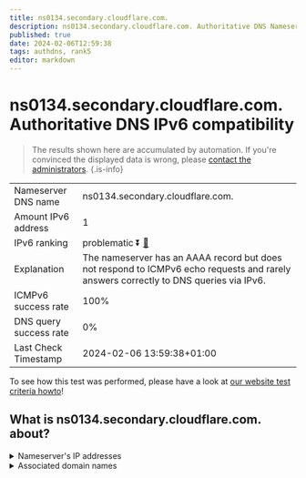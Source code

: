 ```yaml
---
title: ns0134.secondary.cloudflare.com.
description: ns0134.secondary.cloudflare.com. Authoritative DNS Nameserver IPv6 compatibility
published: true
date: 2024-02-06T12:59:38
tags: authdns, rank5
editor: markdown
---
```


# ns0134.secondary.cloudflare.com. Authoritative DNS IPv6 compatibility

> The results shown here are accumulated by automation. If you're convinced the displayed data is wrong, please [contact the administrators](/howto/chat). 
{.is-info}




|   |   |
| - | - |
| Nameserver DNS name | ns0134.secondary.cloudflare.com.
| Amount IPv6 address | 1
| IPv6 ranking | problematic :arrow_double_down: [🔗](/howto/ranking) |
| Explanation | The nameserver has an AAAA record but does not respond to ICMPv6 echo requests and rarely answers correctly to DNS queries via IPv6. |
| ICMPv6 success rate | 100%|
| DNS query success rate | 0% |
| Last Check Timestamp | 2024-02-06 13:59:38+01:00 |

To see how this test was performed, please have a look at [our website test criteria howto](/howto/testcriteria/authdns)!


## What is ns0134.secondary.cloudflare.com. about?




<details>
<summary>Nameserver's IP addresses</summary>

2606:4700:59::a29f:2109

</details>



<details>
<summary>Associated domain names</summary>

www.jpmorganchase.com

</details>
